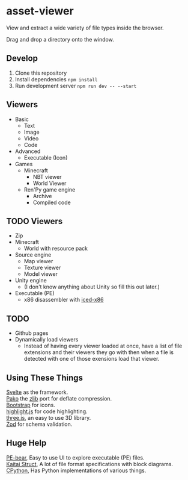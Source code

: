 # asset-viewer

View and extract a wide variety of file types inside the browser.

Drag and drop a directory onto the window.

## Develop

1. Clone this repository
2. Install dependencies `npm install`
3. Run development server `npm run dev -- --start`

## Viewers

* Basic
    * Text
    * Image
    * Video
    * Code
* Advanced
    * Executable (Icon)
* Games
    * Minecraft
        * NBT viewer
        * World Viewer
    * Ren'Py game engine
        * Archive
        * Compiled code

## TODO Viewers

* Zip
* Minecraft
    * World with resource pack
* Source engine
    * Map viewer
    * Texture viewer
    * Model viewer
* Unity engine
    * (I don't know anything about Unity so fill this out later.)
* Executable (PE)
    * x86 disassembler with [iced-x86](https://www.npmjs.com/package/iced-x86)

## TODO

* Github pages
* Dynamically load viewers
    * Instead of having every viewer loaded at once, have a list of file extensions and their viewers they go with then when a file is detected with one of those exensions load that viewer.

## Using These Things

[Svelte](https://svelte.dev/) as the framework.  
[Pako](https://www.npmjs.com/package/pako) the [zlib](https://www.zlib.net/) port for deflate compression.  
[Bootstrap](https://icons.getbootstrap.com/) for icons.  
[highlight.js](https://highlightjs.org/) for code highlighting.  
[three.js](https://threejs.org/), an easy to use 3D library.  
[Zod](https://zod.dev/) for schema validation.  

## Huge Help

[PE-bear](https://github.com/hasherezade/pe-bear/), Easy to use UI to explore executable (PE) files.  
[Kaitai Struct](http://formats.kaitai.io), A lot of file format specifications with block diagrams.  
[CPython](hhttps://github.com/python/cpython), Has Python implementations of various things.  
